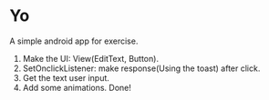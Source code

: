 # Yo
A simple android app for exercise. 
1. Make the UI: View(EditText, Button).
2. SetOnclickListener: make response(Using the toast) after click.
3. Get the text user input.
4. Add some animations.
Done!
